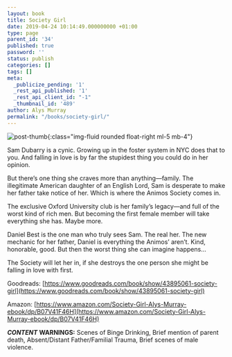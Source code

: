 ```yaml
---
layout: book
title: Society Girl
date: 2019-04-24 10:14:49.000000000 +01:00
type: page
parent_id: '34'
published: true
password: ''
status: publish
categories: []
tags: []
meta:
  _publicize_pending: '1'
  _rest_api_published: '1'
  _rest_api_client_id: "-1"
  _thumbnail_id: '489'
author: Alys Murray
permalink: "/books/society-girl/"
---
```

![post-thumb]({{site.baseurl}}/assets/images/portfolio/society_girl.jpg){:class="img-fluid rounded float-right ml-5 mb-4"}

Sam Dubarry is a cynic. Growing up in the foster system in NYC does that to you. And falling in love is by far the stupidest thing you could do in her opinion.

But there’s one thing she craves more than anything—family. The illegitimate American daughter of an English Lord, Sam is desperate to make her father take notice of her. Which is where the Animos Society comes in.

The exclusive Oxford University club is her family’s legacy—and full of the worst kind of rich men. But becoming the first female member will take everything she has. Maybe more.

Daniel Best is the one man who truly sees Sam. The real her. The new mechanic for her father, Daniel is everything the Animos’ aren’t. Kind, honorable, good. But then the worst thing she can imagine happens…

The Society will let her in, if she destroys the one person she might be falling in love with first.

Goodreads: [https://www.goodreads.com/book/show/43895061-society-girl](https://www.goodreads.com/book/show/43895061-society-girl)

Amazon: [https://www.amazon.com/Society-Girl-Alys-Murray-ebook/dp/B07V41F46H](https://www.amazon.com/Society-Girl-Alys-Murray-ebook/dp/B07V41F46H)

_**CONTENT**_ **WARNINGS:** Scenes of Binge Drinking, Brief mention of parent death, Absent/Distant Father/Familial Trauma, Brief scenes of male violence.